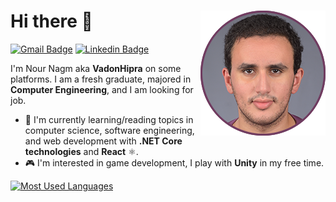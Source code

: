 # Hi there 👋 <img align = "right" src = "./images/me2020-200200.png">

[![Gmail Badge](https://img.shields.io/badge/nournagm97@gmail.com-red?style=flat-square&logo=Gmail&logoColor=white)](mailto:nournagm97@gmail.com)
[![Linkedin Badge](https://img.shields.io/badge/Nour%20Nagm-blue?style=flat-square&logo=Linkedin&logoColor=white)](https://www.linkedin.com/in/nour-nagm/)

I'm Nour Nagm aka **VadonHipra** on some platforms. I am a fresh graduate, majored in **Computer Engineering**, and I am looking for job.

- 🌱 I'm currently learning/reading topics in computer science, software engineering, and web development with **.NET Core technologies** and **React** ⚛️.
- 🎮 I'm interested in game development, I play with **Unity** in my free time.  

[![Most Used Languages](https://github-readme-stats.vercel.app/api/top-langs/?username=nour-nagm&theme=midnight-purple&layout=compact)](https://github.com/nour-nagm?tab=repositories)

<!--
**nour-nagm/nour-nagm** is a ✨ _special_ ✨ repository because its `README.md` (this file) appears on your GitHub profile.

Here are some ideas to get you started:

- 🔭 I’m currently working on ...
- 🌱 I’m currently learning ...
- 👯 I’m looking to collaborate on ...
- 🤔 I’m looking for help with ...
- 💬 Ask me about ...
- 📫 How to reach me: ...
- 😄 Pronouns: ...
- ⚡ Fun fact: ...
-->
